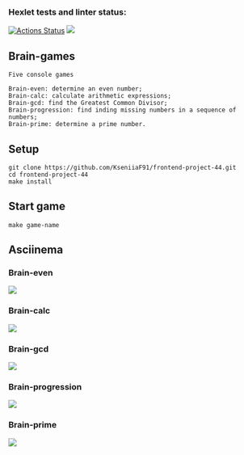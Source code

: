 ### Hexlet tests and linter status:
[![Actions Status](https://github.com/KseniiaF91/frontend-project-44/workflows/hexlet-check/badge.svg)](https://github.com/KseniiaF91/frontend-project-44/actions) <a href="https://codeclimate.com/github/KseniiaF91/frontend-project-44/maintainability"><img src="https://api.codeclimate.com/v1/badges/d3f14976e28431b21e0b/maintainability" /></a>

## Brain-games 
```
Five console games

Brain-even: determine an even number;
Brain-calc: calculate arithmetic expressions;
Brain-gcd: find the Greatest Common Divisor;
Brain-progression: find inding missing numbers in a sequence of numbers;
Brain-prime: determine a prime number.
```
## Setup
```
git clone https://github.com/KseniiaF91/frontend-project-44.git
cd frontend-project-44
make install
```
## Start game
```
make game-name
```
## Asciinema
### Brain-even

<a href="https://asciinema.org/a/q1G1A1W5E4YfhjtnEHoyGD69c" target="_blank"><img src="https://asciinema.org/a/q1G1A1W5E4YfhjtnEHoyGD69c.svg" /></a>

### Brain-calc

<a href="https://asciinema.org/a/0MAih1FauVkivd4QqHkdm01VV" target="_blank"><img src="https://asciinema.org/a/0MAih1FauVkivd4QqHkdm01VV.svg" /></a>

### Brain-gcd

<a href="https://asciinema.org/a/KXJNcHwoTP4IeYOPHEwsTvGfa" target="_blank"><img src="https://asciinema.org/a/KXJNcHwoTP4IeYOPHEwsTvGfa.svg" /></a>

### Brain-progression

<a href="https://asciinema.org/a/SMhTOYLpKSMVHuLSuzT6q52WW" target="_blank"><img src="https://asciinema.org/a/SMhTOYLpKSMVHuLSuzT6q52WW.svg" /></a>

### Brain-prime

<a href="https://asciinema.org/a/ryf8arCEcf7brd4CCa19nXGaT" target="_blank"><img src="https://asciinema.org/a/ryf8arCEcf7brd4CCa19nXGaT.svg" /></a>
```